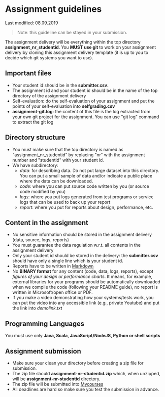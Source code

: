 # Assignment guidelines

Last modified: 08.09.2019
>Note: this guideline can be stayed in your submission.

The assignment delivery will be everything within the top directory **assignment_nr_studentid**. You **MUST use git** to work on your assignment delivery by cloning this assignment delivery template (it is up to you to decide which git systems you want to use).

## Important files

* Your student id should be in the **submitter.csv**.
* The assignment id and your student id should be in the name of the top directory of the assignment delivery
* Self-evaluation: do the self-evaluation of your assignment and put the points of your self-evaluation into **selfgrading.csv**
* **assignment-git.log**: the content of this file is the log extracted from your own git project for the assignment. You can use "git log" command to extract the git log
## Directory structure

* You must make sure that the top directory is named as "assignment_nr_studentid" by replacing "nr" with the assignment number and "studentid" with your student id.
* We have subdirectory:
   - *data*: for describing data. Do not put large dataset into this directory. You can put a small sample of data and/or indicate a public place where the data can be downloaded.
   - *code*: where you can put source code written by you (or source code modified by you)
   - *logs*: where you put logs generated from test programs or service logs that can be used to back up your report
   - *report*: where you put for reports about design, performance, etc.

## Content in the assignment

* No sensitive information should be stored in the assignment delivery (data, source, logs, reports)
* You must guarantee the data regulation w.r.t. all contents in the assignment delivery
* Only your student id should be stored in the delivery: the **submitter.csv** should have only a single line which is your student id.
* Reports have to be written in [Markdown](https://github.com/adam-p/markdown-here/wiki/Markdown-Cheatsheet)
* No **BINARY format** for any content (code, data, logs, reports), except *figures of your design or performance charts*. It means, for example, external libraries for your programs should be automatically downloaded when we compile the code (following your README guide), no report is written in Microsoft/open office or PDF.
* If you make a video demonstrating how your systems/tests work, you can put the video into any accessible link (e.g., private Youtube) and put the link into *demolink.txt*

## Programming Languages
You must use only **Java, Scala, JavaScript/NodeJS, Python or shell scripts**

## Assignment submission

* Make sure your clean your directory before creating a zip file for submission.
* The zip file should **assignment-nr-studentid.zip** which, when unzipped, will be **assignment-nr-studentid** directory.
* The zip file will be submitted into [Mycourses](http://mycourses.aalto.fi)
* All deadlines are hard so make sure you test the submission in advance.

